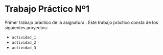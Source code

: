 # Trabajo Práctico Nº1

Primer trabajo práctico de la asignatura <Algoritmos y Estructuras de Datos>.
Este trabajo práctico consta de los siguientes proyectos:
  - `actividad_1`
  - `actividad_2`
  - `actividad_3`

